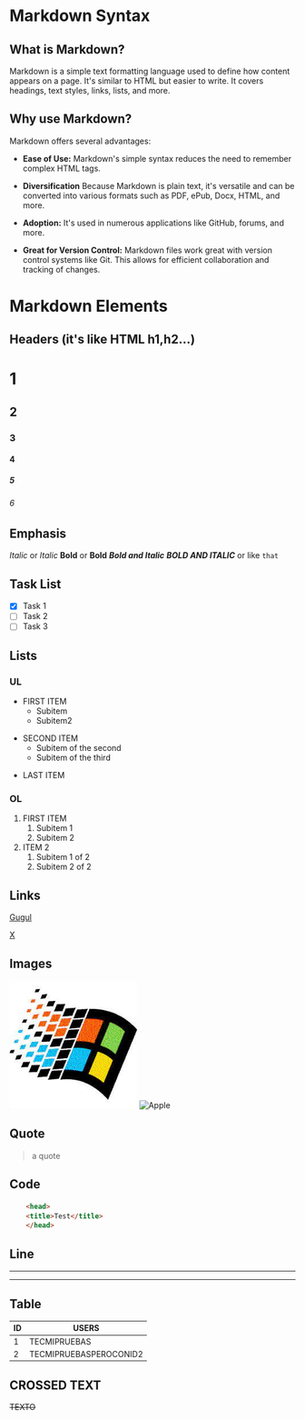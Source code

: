 
# Markdown Syntax

## What is Markdown?
Markdown is a simple text formatting language used to define how content appears on a page. It's similar to HTML but easier to write. It covers headings, text styles, links, lists, and more.

## Why use Markdown?
Markdown offers several advantages:

- **Ease of Use:** Markdown's simple syntax reduces the need to remember complex HTML tags.

- **Diversification** Because Markdown is plain text, it's versatile and can be converted into various formats such as PDF, ePub, Docx, HTML, and more.

- **Adoption:** It's used in numerous applications like GitHub, forums, and more.

- **Great for Version Control:** Markdown files work great with version control systems like Git. This allows for efficient collaboration and tracking of changes.



# Markdown Elements


<!-- This is how you create a comment -->

## Headers (it's like HTML h1,h2...)
# 1
## 2
### 3
#### 4
##### 5
###### 6

## Emphasis
*Italic* or _Italic_
**Bold** or __Bold__
**_Bold and Italic_**
***BOLD AND ITALIC***
or like `that`

## Task List
- [x] Task 1
- [ ] Task 2
- [ ] Task 3

## Lists

### UL
* FIRST ITEM
    - Subitem
    - Subitem2

- SECOND ITEM
    - Subitem of the second
    - Subitem of the third

+ LAST ITEM

<!-- This is how you comment and uncomment -->
<!-- To comment: CTRL K + CTRL U -->
<!-- To uncomment: CTRL K + CTRL C -->


### OL
1. FIRST ITEM
    1. Subitem 1
    2. Subitem 2
2. ITEM 2
    1. Subitem 1 of 2
    2. Subitem 2 of 2

## Links
[Gugul](http://google.com)

[X](http://x.com)

## Images
![Guindo](guindo.jpg)
![Apple](https://cdn.icon-icons.com/icons2/1159/PNG/256/apple-blue_81601.png)

## Quote
> a quote

## Code
```html
    <head>
    <title>Test</title>
    </head>
```

## Line
--- 
___


## Table
| ID | USERS |
| ----------- | ----------- |
| 1| TECMIPRUEBAS       |
| 2 | TECMIPRUEBASPEROCONID2        |

## CROSSED TEXT
~~TEXTO~~
